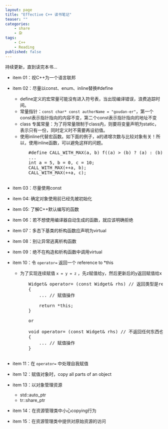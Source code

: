 ```yaml
---
layout: page
title: "Effective C++ 读书笔记"
teaser: ""
categories: 
    - share
    - 杂
tags:
    - C++
    - Reading
published: false
---
```


持续更新，直到读完本书...

- item 01：视C++为一个语言联邦  
- item 02：尽量以const、enum、inline替换#define  
    - define定义的宏常量可能没有进入符号表，当出现编译错误，浪费追踪时间。  
    - 常量指针：`const char* const authorName = "goudan-er"`，第一个const表示指针指向的内容不变，第二个const表示指针指向的地址不变
    - class 专属常量：为了将常量限制于class内，则要将变量声明为static，表示只有一份，同时定义时不需要再设初值。  
    - 使用inline代替宏函数。如下面的例子，a的递增次数与比较对象有关！所以，使用inline函数，可以避免这样的问题。

    <pre class="brush: cpp; highlight: [1]; auto-links: true;" id = "simpleblock">
        #define CALL_WITH_MAX(a, b) f((a) > (b) ? (a) : (b))
        ...
        int a = 5, b = 0, c = 10;
        CALL_WITH_MAX(++a, b);
        CALL_WITH_MAX(++a, c);
    </pre>

- item 03：尽量使用const

- item 04: 确定对象使用前已经先被初始化

- item 05: 了解C++默认编写的函数

- item 06：若不想使用编译器自动生成的函数，就应该明确拒绝

- item 07：多态下基类的析构函数应声明为virtual

- item 08：别让异常逃离析构函数

- item 09：绝不在构造和析构函数中调用virtual

- item 10：令 `operator=` 返回一个 reference to *this
    - 为了实现连续赋值 `x = y = z` ，先z赋值给y，然后更新后的y返回赋值给x

    <pre class="brush: cpp; highlight: [1,10]; auto-links: true;" id = "simpleblock">
        Widget& operator= (const Widget& rhs) // 返回类型是reference
        {
            ... // 赋值操作

            return *this;
        }

        or

        void operator= (const Widget& rhs) // 不返回任何东西也可以，但是不能实现连续赋值
        {
            ... // 赋值操作
        }
    </pre>

- item 11：在 `operator=` 中处理自我赋值

- item 12：赋值对象时，copy all parts of an object

- item 13：以对象管理资源
    - std::auto_ptr
    - tr::share_ptr

- item 14：在资源管理类中小心copying行为

- item 15：在资源管理类中提供对原始资源的访问
